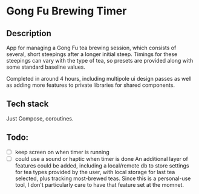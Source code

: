 # Gong Fu Brewing Timer

## Description
App for managing a Gong Fu tea brewing session, which consists of several, short steepings after a longer initial steep.
Timings for these steepings can vary with the type of tea, so presets are provided along with some standard baseline values.

Completed in around 4 hours, including multipole ui design passes as well as adding more features to private libraries for shared components.

## Tech stack
Just Compose, coroutines. 

## Todo:
- [ ] keep screen on when timer is running
- [ ] could use a sound or haptic when timer is done
An additional layer of features could be added, including a local/remote db to store settings for tea types provided by the user, with local storage for last tea selected, plus tracking most-brewed teas. Since this is a personal-use tool, I don't particularly care to have that feature set at the momnet.
